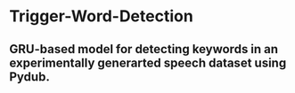 # Trigger-Word-Detection

## GRU-based model for detecting keywords in an experimentally generarted speech dataset using Pydub.
